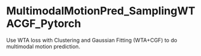 # MultimodalMotionPred_SamplingWTACGF_Pytorch
Use WTA loss with Clustering and Gaussian Fitting (WTA+CGF) to do multimodal motion prediction.
